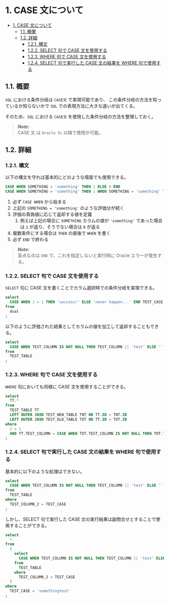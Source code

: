 # 1. CASE 文について

<!-- TOC -->

- [1. CASE 文について](#1-case-文について)
  - [1.1. 概要](#11-概要)
  - [1.2. 詳細](#12-詳細)
    - [1.2.1. 構文](#121-構文)
    - [1.2.2. SELECT 句で CASE 文を使用する](#122-select-句で-case-文を使用する)
    - [1.2.3. WHERE 句で CASE 文を使用する](#123-where-句で-case-文を使用する)
    - [1.2.4. SELECT 句で実行した CASE 文の結果を WHERE 句で使用する](#124-select-句で実行した-case-文の結果を-where-句で使用する)

<!-- /TOC -->

## 1.1. 概要

`SQL` における条件分岐は `CASE文` で実現可能であり、
この条件分岐の方法を知っているか知らないかで `SQL` での表現方法に大きな違いが出てくる。

そのため、`SQL` における `CASE文` を使用した条件分岐の方法を整理しておく。

> **_Note:_**</br>
> CASE 文 は `Oracle 9i` 以降で使用が可能。

## 1.2. 詳細

### 1.2.1. 構文

以下の構文を守れば基本的にどのような場面でも使用できる。

```sql
CASE WHEN SOMETHING = 'something' THEN 1 ELSE 0 END
CASE WHEN SOMETHING = 'something' THEN 1 WHEN SOMETHING = 'something' THEN 1 ELSE 0 END
```

1. 必ず `CASE WHEN` から始まる
2. 上記の `SOMETHING = 'something'` のような評価分が続く
3. 評価の真偽値に応じて返却する値を定義
   1. 例えば上記の場合に `SOMETHING` カラムの値が `'something'` であった場合は `1` が返り、そうでない場合は `0` が返る
4. 複数条件にする場合は `THEN` の直後で `WHEN` を書く
5. 必ず `END` で終わる

> **_Note:_**</br>
> 盲点なのは `END` で、これを指定しないと実行時に Oracle エラーが発生する。

### 1.2.2. SELECT 句で CASE 文を使用する

`SELECT` 句に CASE 文を書くことでカラム選択時での条件分岐を実現できる。

```sql
select
  CASE WHEN 1 = 1 THEN 'success!' ELSE 'never happen...' END TEST_CASE
from
  dual
;
```

以下のように評価された結果としてカラムの値を加工して返却することもできる。

```sql
select
  CASE WHEN TEST_COLUMN IS NOT NULL THEN TEST_COLUMN || 'test' ELSE '' END TEST_CASE
from
  TEST_TABLE
;
```

### 1.2.3. WHERE 句で CASE 文を使用する

`WHERE` 句においても同様に CASE 文を使用することができる。

```sql
select
  TT.*
from
  TEST_TABLE TT
  LEFT OUTER JOIN TEST_NEW_TABLE TNT ON TT.ID = TNT.ID
  LEFT OUTER JOIN TEST_OLD_TABLE TOT ON TT.ID = TOT.ID
where
  1 = 1
  AND TT.TEST_COLUMN = CASE WHEN TOT.TEST_COLUMN IS NOT NULL THEN TOT.TEST_COLUMNELSE TNT.TEST_COLUMN END
;
```

### 1.2.4. SELECT 句で実行した CASE 文の結果を WHERE 句で使用する

基本的に以下のような処理はできない。

```sql
select
  CASE WHEN TEST_COLUMN IS NOT NULL THEN TEST_COLUMN || 'test' ELSE '' END TEST_CASE
from
  TEST_TABLE
where
  TEST_COLUMN_2 = TEST_CASE
;
```

しかし、SELECT 句で実行した CASE 文の実行結果は副問合せとすることで使用することができる。

```sql
select
  *
from
  (
    select
      CASE WHEN TEST_COLUMN IS NOT NULL THEN TEST_COLUMN || 'test' ELSE '' END TEST_CASE
    from
      TEST_TABLE
    where
      TEST_COLUMN_2 = TEST_CASE
  )
where
  TEST_CASE = 'somethingtest'
;
```
